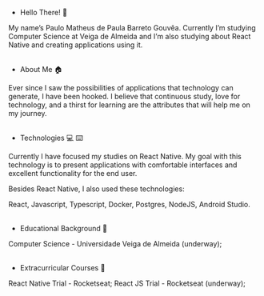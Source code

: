 - Hello There! :wave: <br /> 

My name’s Paulo Matheus de Paula Barreto Gouvêa. Currently I’m studying Computer Science at Veiga de Almeida and I’m also studying about React Native and creating applications using it.<br /> <br /> 

- About Me :house:	<br /> 

Ever since I saw the possibilities of applications that technology can generate, I have been hooked. I believe that continuous study, love for technology, and a thirst for learning are the attributes that will help me on my journey. <br /> <br />

- Technologies :computer: :keyboard:		<br /> 

Currently I have focused my studies on React Native. My goal with this technology is to present applications with comfortable interfaces and excellent functionality for the end user. <br /> 

Besides React Native, I also used these technologies: <br />

React, Javascript, Typescript, Docker, Postgres, NodeJS, Android Studio. <br /> <br />

- Educational Background :school:	<br />

Computer Science - Universidade Veiga de Almeida (underway); <br /> <br />

- Extracurricular Courses 	:notebook:	<br />

React Native Trial - Rocketseat;
React JS Trial - Rocketseat (underway);

